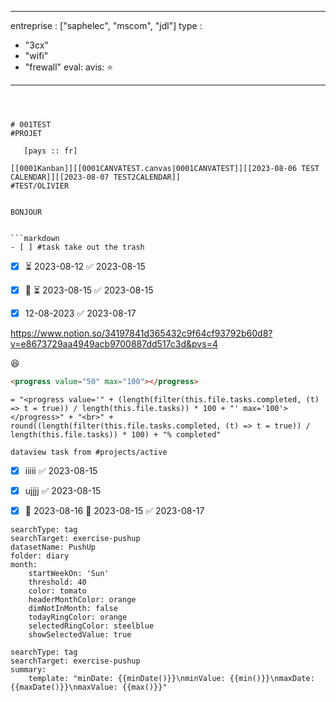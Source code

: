 
---
entreprise : ["saphelec", "mscom", "jdl"]
type :
- "3cx"
- "wifi"
- "frewall"
eval:
 avis: ⭐
---



```



# 001TEST
#PROJET 

   [pays :: fr]

[[0001Kanban]][[0001CANVATEST.canvas|0001CANVATEST]][[2023-08-06 TEST CALENDAR]][[2023-08-07 TEST2CALENDAR]]
#TEST/OLIVIER


BONJOUR


```markdown
- [ ] #task take out the trash
```



- [x]  ⏳ 2023-08-12 ✅ 2023-08-15
- [x]  🔼 ⏳ 2023-08-15 ✅ 2023-08-15

- [x] 12-08-2023 ✅ 2023-08-17


https://www.notion.so/34197841d365432c9f64cf93792b60d8?v=e8673729aa4949acb9700887dd517c3d&pvs=4

😆


```html
<progress value="50" max="100"></progress>
```


```
= "<progress value='" + (length(filter(this.file.tasks.completed, (t) => t = true)) / length(this.file.tasks)) * 100 + "' max='100'></progress>" + "<br>" + round((length(filter(this.file.tasks.completed, (t) => t = true)) / length(this.file.tasks)) * 100) + "% completed"
```


```dataview task from #projects/active ```

- [x] iiiii ✅ 2023-08-15
- [x] ujjjj ✅ 2023-08-15
- [x]  🛫 2023-08-16 📅 2023-08-15 ✅ 2023-08-17


```
searchType: tag
searchTarget: exercise-pushup
datasetName: PushUp
folder: diary
month:
    startWeekOn: 'Sun'
    threshold: 40
    color: tomato
    headerMonthColor: orange
    dimNotInMonth: false
    todayRingColor: orange
    selectedRingColor: steelblue
    showSelectedValue: true
```

```
searchType: tag
searchTarget: exercise-pushup
summary:
    template: "minDate: {{minDate()}}\nminValue: {{min()}}\nmaxDate: {{maxDate()}}\nmaxValue: {{max()}}"


```


